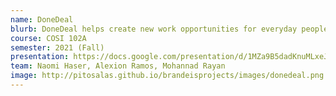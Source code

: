 ```yaml
---
name: DoneDeal
blurb: DoneDeal helps create new work opportunities for everyday people – whether it’s to earn extra income or build a full-time business – all in  their own direction, on their own schedules. DoneDeal connects clients and providers, and helps manage the back-end of the business so providers can focus on delivering high-quality services and clients can be fully satisfied. 
course: COSI 102A
semester: 2021 (Fall)
presentation: https://docs.google.com/presentation/d/1MZa9B5dadKnuMLxeJHgzlCrc8ssppti1lxg7uCYzuV4/edit?usp=sharing
team: Naomi Haser, Alexion Ramos, Mohannad Rayan
image: http://pitosalas.github.io/brandeisprojects/images/donedeal.png
---
```


